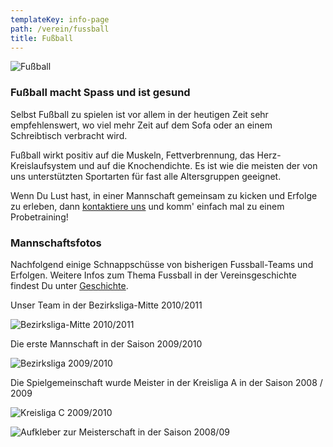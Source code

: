 ```yaml
---
templateKey: info-page
path: /verein/fussball
title: Fußball
---
```

![Fußball](/img/fussball-grid.jpg)

### Fußball macht Spass und ist gesund

Selbst Fußball zu spielen ist vor allem in der heutigen Zeit sehr empfehlenswert, wo viel mehr Zeit auf dem Sofa oder an einem Schreibtisch verbracht wird.

Fußball wirkt positiv auf die Muskeln, Fettverbrennung, das Herz-Kreislaufsystem und auf die Knochendichte. Es ist wie die meisten der von uns unterstützten Sportarten für fast alle Altersgruppen geeignet.

Wenn Du Lust hast, in einer Mannschaft gemeinsam zu kicken und Erfolge zu erleben, dann [kontaktiere uns](/kontakt) und komm' einfach mal zu einem Probetraining!

### Mannschaftsfotos

Nachfolgend einige Schnappschüsse von bisherigen Fussball-Teams und Erfolgen. Weitere Infos zum Thema Fussball in der Vereinsgeschichte findest Du unter [Geschichte](/verein/geschichte).

Unser Team in der Bezirksliga-Mitte 2010/2011

![Bezirksliga-Mitte 2010/2011](/img/mannschaftsfoto-2011.jpg "Bezirksliga-Mitte 2010/2011")

Die erste Mannschaft in der Saison 2009/2010

![Bezirksliga 2009/2010](/img/mannschaftsfoto_800x600_02.jpg)

Die Spielgemeinschaft wurde Meister in der Kreisliga A in der Saison 2008 / 2009

![Kreisliga C 2009/2010](/img/mannschaftsfoto-2_800x600.jpg "Kreisliga C 2009/2010")

![Aufkleber zur Meisterschaft in der Saison 2008/09](/img/meisterbanner_01.jpg "Meister in der Saison 2008/09")